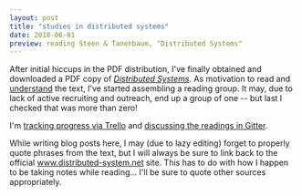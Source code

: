 ```yaml
---
layout: post
title: "studies in distributed systems"
date: 2018-06-01
preview: reading Steen & Tanenbaum, "Distributed Systems"
---
```


After initial hiccups in the PDF distribution, I've finally obtained and downloaded a PDF copy of [_Distributed Systems_](https://www.distributed-systems.net/index.php/books/distributed-systems-3rd-edition-2017/). As motivation to read and [understand](https://www.drmaciver.com/2016/05/how-to-read-a-mathematics-textbook/) the text, I've started assembling a reading group. It may, due to lack of active recruiting and outreach, end up a group of one -- but last I checked that was more than zero!

I'm [tracking progress via Trello](https://trello.com/b/pZJyRIT2) and [discussing the readings in Gitter](https://gitter.im/jared-prime-github-io/distributed-systems).

While writing blog posts here, I may (due to lazy editing) forget to properly quote phrases from the text, but I will always be sure to link back to the official www.distributed-system.net site. This has to do with how I happen to be taking notes while reading... I'll be sure to quote other sources appropriately.